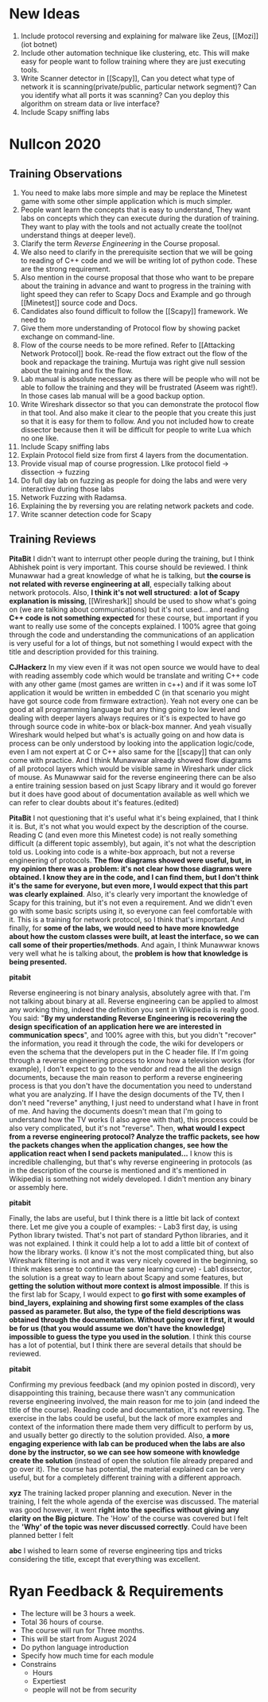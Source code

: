 
# New Ideas

1. Include protocol reversing and explaining for malware like Zeus, [[Mozi]](iot botnet)
2. Include other automation technique like clustering, etc. This will make easy for people want to follow training where they are just executing tools.
3. Write Scanner detector in [[Scapy]], Can you detect what type of network it is scanning(private/public, particular network segment)? Can you identify what all ports it was scanning? Can you deploy this algorithm on stream data or live interface?
4. Include Scapy sniffing labs


# Nullcon 2020

## Training Observations

1. You need to make labs more simple and may be replace the Minetest game with some other simple application which is much simpler.
2. People want learn the concepts that is easy to understand, They want labs on concepts which they can execute during the duration of training. They want to play with the tools and not actually create the tool(not understand things at deeper level).
3. Clarify the term *Reverse Engineering* in the Course proposal.
4. We also need to clarify in the prerequisite section that we will be going to reading of C++ code and we will be writing lot of python code. These are the strong requirement.
5. Also mention in the course proposal that those who want to be prepare about the training in advance and want to progress in the training with light speed they can refer to Scapy Docs and Example and go through [[Minetest]] source code and Docs.
6. Candidates also found difficult to follow the [[Scapy]] framework. We need to
7. Give them more understanding of Protocol flow by showing packet exchange on command-line.
8. Flow of the course needs to be more refined. Refer to [[Attacking Network Protocol]] book. Re-read the flow extract out the flow of the book and repackage the training. Murtuja was right give null session about the training and fix the flow.
9. Lab manual is absolute necessary as there will be people who will not be able to follow the training and they will be frustrated (Aseem was right!). In those cases lab manual will be a good backup option.
10. Write Wireshark dissector so that you can demonstrate the protocol flow in that tool. And also make it clear to the people that you create this just so that it is easy for them to follow. And you not included how to create dissector because then it will be difficult for people to write Lua which no one like.
11. Include Scapy sniffing labs
12. Explain Protocol field size from first 4 layers from the documentation.
13. Provide visual map of course progression. LIke protocol field -> dissection -> fuzzing
14. Do full day lab on fuzzing as people for doing the labs and were very interactive during those labs
15. Network Fuzzing with Radamsa.
16. Explaining the by reversing you are relating network packets and code.
17. Write scanner detection code for Scapy


## Training Reviews

**PitaBit**
I didn't want to interrupt other people during the training, but I think Abhishek point is very important. This course should be reviewed. I think Munawwar had a great knowledge of what he is talking, but **the course is not related with reverse engineering at all**, especially talking about network protocols. Also, **I think it's not well structured**: **a lot of Scapy explanation is missing**, [[Wireshark]] should be used to show what's going on (we are talking about communications) but it's not used... and reading **C++ code is not something expected** for these course, but important if you want to really use some of the concepts explained. I 100% agree that going through the code and understanding the communications of an application is very useful for a lot of things, but not something I would expect with the title and description provided for this training.

**CJHackerz**
In my view even if it was not open source we would have to deal with reading assembly code which would be translate and writing C++ code with any other game (most games are written in c++) and if it was some IoT application it would be written in embedded C (in that scenario you might have got source code from firmware extraction). Yeah not every one can be good at all programming language but any thing going to low level and dealing with deeper layers always requires or it's is expected to have go through source code in white-box or black-box manner. And yeah visually Wireshark would helped but what's is actually going on and how data is process can be only understood by looking into the application logic/code, even I am not expert at C or C++ also same for the [[scapy]] that can only come with practice. And I think Munawwar already showed flow diagrams of all protocol layers which would be visible same in Wireshark under click of mouse. As Munawwar said for the reverse engineering there can be also a entire training session based on just Scapy library and it would go forever but it does have good about of documentation available as well which we can refer to clear doubts about it's features.(edited)

**PitaBit**
I not questioning that it's useful what it's being explained, that I think it is. But, it's not what you would expect by the description of the course. Reading C (and even more this Minetest code) is not really something difficult (a different topic assembly), but again, it's not what the description told us. Looking into code is a white-box approach, but not a reverse engineering of protocols. **The flow diagrams showed were useful, but, in my opinion there was a problem: it's not clear how those diagrams were obtained. I know they are in the code, and I can find them, but I don't think it's the same for everyone, but even more, I would expect that this part was clearly explained**. Also, it's clearly very important the knowledge of Scapy for this training, but it's not even a requirement. And we didn't even go with some basic scripts using it, so everyone can feel comfortable with it. This is a training for network protocol, so I think that's important. And finally, for **some of the labs, we would need to have more knowledge about how the custom classes were built, at least the interface, so we can call some of their properties/methods**. And again, I think Munawwar knows very well what he is talking about, the **problem is how that knowledge is being presented.**

**pitabit**

Reverse engineering is not binary analysis, absolutely agree with that. I'm not talking about binary at all. Reverse engineering can be applied to almost any working thing, indeed the definition you sent in Wikipedia is really good. You said: "**By my understanding Reverse Engineering is recovering the design specification of an application here we are interested in communication specs**", and 100% agree with this, but you didn't "recover" the information, you read it through the code, the wiki for developers or even the schema that the developers put in the C header file. If I'm going through a reverse engineering process to know how a television works (for example), I don't expect to go to the vendor and read the all the design documents, because the main reason to perform a reverse engineering process is that you don't have the documentation you need to understand what you are analyzing. If I have the design documents of the TV, then I don't need "reverse" anything, I just need to understand what I have in front of me. And having the documents doesn't mean that I'm going to understand how the TV works (I also agree with that), this process could be also very complicated, but it's not "reverse". Then, **what would I expect from a reverse engineering protocol? Analyze the traffic packets, see how the packets changes when the application changes, see how the application react when I send packets manipulated...** I know this is incredible challenging, but that's why reverse engineering in protocols (as in the description of the course is mentioned and it's mentioned in Wikipedia) is something not widely developed. I didn't mention any binary or assembly here.

**pitabit**

Finally, the labs are useful, but I think there is a little bit lack of context there. Let me give you a couple of examples: - Lab3 first day, is using Python library twisted. That's not part of standard Python libraries, and it was not explained. I think it could help a lot to add a little bit of context of how the library works. (I know it's not the most complicated thing, but also Wireshark filtering is not and it was very nicely covered in the beginning, so I think makes sense to continue the same learning curve) - Lab1 dissector, the solution is a great way to learn about Scapy and some features, but **getting the solution without more context is almost impossible**. If this is the first lab for Scapy, I would expect to **go first with some examples of bind\_layers, explaining and showing first some examples of the class passed as parameter. But also, the type of the field descriptions was obtained through the documentation. Without going over it first, it would be for us (that you would assume we don't have the knowledge) impossible to guess the type you used in the solution**. I think this course has a lot of potential, but I think there are several details that should be reviewed.

**pitabit**

Confirming my previous feedback (and my opinion posted in discord), very disappointing this training, because there wasn't any communication reverse engineering involved, the main reason for me to join (and indeed the title of the course). Reading code and documentation, it's not reversing. The exercise in the labs could be useful, but the lack of more examples and context of the information there made them very difficult to perform by us, and usually better go directly to the solution provided. Also, **a more engaging experience with lab can be produced when the labs are also done by the instructor, so we can see how someone with knowledge create the solution** (instead of open the solution file already prepared and go over it). The course has potential, the material explained can be very useful, but for a completely different training with a different approach.

**xyz**
The training lacked proper planning and execution. Never in the training, I felt the whole agenda of the exercise was discussed. The material was good however, it went **right into the specifics without giving any clarity on the Big picture**. The 'How' of the course was covered but I felt the **'Why' of the topic was never discussed correctly**. Could have been planned better I felt

**abc**
I wished to learn some of reverse engineering tips and tricks considering the title, except that everything was excellent.



# Ryan Feedback & Requirements

- The lecture will be 3 hours a week.
- Total 36 hours of course.
- The course will run for Three months.
- This will be start from August 2024
- Do python language introduction
- Specify how much time for each module
- Constrains
	- Hours
	- Expertiest
	- people will not be from security